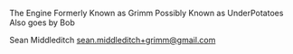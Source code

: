 The Engine Formerly Known as Grimm
Possibly Known as UnderPotatoes
Also goes by Bob

Sean Middleditch <sean.middleditch+grimm@gmail.com>
